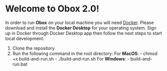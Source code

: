 # Welcome to Obox 2.0!

In order to run **Obox** on your local machine you will need [Docker](https://www.docker.com/products/docker-desktop/). Please download and install the **Docker Desktop** for your operating system. Sign up in Docker through Docker Desktop app then follow the next steps to start local development:

1. Clone the repository
2. Run the following command in the root directory:
    For **MacOS**: 
        - chmod +x build-and-run.sh
        - ./build-and-run.sh
	For **Windows**: 
        - build-and-run.bat
	